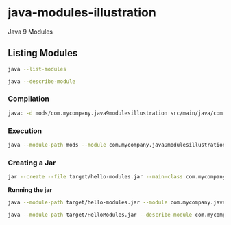 # java-modules-illustration
Java 9 Modules 

## Listing Modules

```bash
java --list-modules
```

```bash
java --describe-module
```

### Compilation

```bash
javac -d mods/com.mycompany.java9modulesillustration src/main/java/com.mycompany.java9modulesillustration/module-info.java src/main/java/com.mycompany.java9modulesillustration/com/mycompany/java9modulesillustration/HelloModules.java
```

### Execution

```bash
java --module-path mods --module com.mycompany.java9modulesillustration/com.mycompany.java9modulesillustration.HelloModules
```

### Creating a Jar

```bash
jar --create --file target/hello-modules.jar --main-class com.mycompany.java9modulesillustration.HelloModules -C mods/com.mycompany.java9modulesillustration .
```

__Running the jar__
```bash
java --module-path target/hello-modules.jar --module com.mycompany.java9modulesillustration/com.mycompany.java9modulesillustration.HelloModules
```

```bash
java --module-path target/HelloModules.jar --describe-module com.mycompany.java9modulesillustration
```
